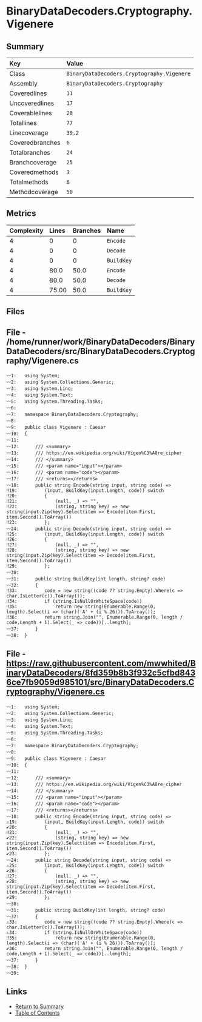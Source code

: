 ﻿# BinaryDataDecoders.Cryptography.Vigenere

## Summary

| Key             | Value                                      |
| :-------------- | :----------------------------------------- |
| Class           | `BinaryDataDecoders.Cryptography.Vigenere` |
| Assembly        | `BinaryDataDecoders.Cryptography`          |
| Coveredlines    | `11`                                       |
| Uncoveredlines  | `17`                                       |
| Coverablelines  | `28`                                       |
| Totallines      | `77`                                       |
| Linecoverage    | `39.2`                                     |
| Coveredbranches | `6`                                        |
| Totalbranches   | `24`                                       |
| Branchcoverage  | `25`                                       |
| Coveredmethods  | `3`                                        |
| Totalmethods    | `6`                                        |
| Methodcoverage  | `50`                                       |

## Metrics

| Complexity | Lines | Branches | Name       |
| :--------- | :---- | :------- | :--------- |
| 4          | 0     | 0        | `Encode`   |
| 4          | 0     | 0        | `Decode`   |
| 4          | 0     | 0        | `BuildKey` |
| 4          | 80.0  | 50.0     | `Encode`   |
| 4          | 80.0  | 50.0     | `Decode`   |
| 4          | 75.00 | 50.0     | `BuildKey` |

## Files

## File - /home/runner/work/BinaryDataDecoders/BinaryDataDecoders/src/BinaryDataDecoders.Cryptography/Vigenere.cs

```CSharp
〰1:   using System;
〰2:   using System.Collections.Generic;
〰3:   using System.Linq;
〰4:   using System.Text;
〰5:   using System.Threading.Tasks;
〰6:   
〰7:   namespace BinaryDataDecoders.Cryptography;
〰8:   
〰9:   public class Vigenere : Caesar
〰10:  {
〰11:  
〰12:      /// <summary>
〰13:      /// https://en.wikipedia.org/wiki/Vigen%C3%A8re_cipher
〰14:      /// </summary>
〰15:      /// <param name="input"></param>
〰16:      /// <param name="code"></param>
〰17:      /// <returns></returns>
〰18:      public string Encode(string input, string code) =>
‼19:          (input, BuildKey(input.Length, code)) switch
‼20:          {
‼21:              (null, _) => "",
‼22:              (string, string key) => new string(input.Zip(key).Select(item => Encode(item.First, item.Second)).ToArray())
‼23:          };
〰24:      public string Decode(string input, string code) =>
‼25:          (input, BuildKey(input.Length, code)) switch
‼26:          {
‼27:              (null, _) => "",
‼28:              (string, string key) => new string(input.Zip(key).Select(item => Decode(item.First, item.Second)).ToArray())
‼29:          };
〰30:  
〰31:      public string BuildKey(int length, string? code)
〰32:      {
‼33:          code = new string((code ?? string.Empty).Where(c => char.IsLetter(c)).ToArray());
‼34:          if (string.IsNullOrWhiteSpace(code))
‼35:              return new string(Enumerable.Range(0, length).Select(i => (char)('A' + (i % 26))).ToArray());
‼36:          return string.Join("", Enumerable.Range(0, length / code.Length + 1).Select(_ => code))[..length];
〰37:      }
〰38:  }
```

## File - https://raw.githubusercontent.com/mwwhited/BinaryDataDecoders/8fd359b8b3f932c5cfbd8436ce7fb9059d985101/src/BinaryDataDecoders.Cryptography/Vigenere.cs

```CSharp
〰1:   using System;
〰2:   using System.Collections.Generic;
〰3:   using System.Linq;
〰4:   using System.Text;
〰5:   using System.Threading.Tasks;
〰6:   
〰7:   namespace BinaryDataDecoders.Cryptography;
〰8:   
〰9:   public class Vigenere : Caesar
〰10:  {
〰11:  
〰12:      /// <summary>
〰13:      /// https://en.wikipedia.org/wiki/Vigen%C3%A8re_cipher
〰14:      /// </summary>
〰15:      /// <param name="input"></param>
〰16:      /// <param name="code"></param>
〰17:      /// <returns></returns>
〰18:      public string Encode(string input, string code) =>
⚠19:          (input, BuildKey(input.Length, code)) switch
✔20:          {
‼21:              (null, _) => "",
✔22:              (string, string key) => new string(input.Zip(key).Select(item => Encode(item.First, item.Second)).ToArray())
✔23:          };
〰24:      public string Decode(string input, string code) =>
⚠25:          (input, BuildKey(input.Length, code)) switch
✔26:          {
‼27:              (null, _) => "",
✔28:              (string, string key) => new string(input.Zip(key).Select(item => Decode(item.First, item.Second)).ToArray())
✔29:          };
〰30:  
〰31:      public string BuildKey(int length, string? code)
〰32:      {
⚠33:          code = new string((code ?? string.Empty).Where(c => char.IsLetter(c)).ToArray());
⚠34:          if (string.IsNullOrWhiteSpace(code))
‼35:              return new string(Enumerable.Range(0, length).Select(i => (char)('A' + (i % 26))).ToArray());
✔36:          return string.Join("", Enumerable.Range(0, length / code.Length + 1).Select(_ => code))[..length];
〰37:      }
〰38:  }
〰39:  
```

## Links

* [Return to Summary](Summary.md)
* [Table of Contents](../TOC.md)

